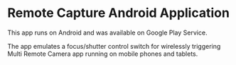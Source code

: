 # Remote Capture Android Application

This app runs on Android and was available on Google Play Service.

The app emulates a focus/shutter control switch for wirelessly triggering Multi Remote Camera app running on mobile phones and tablets.
